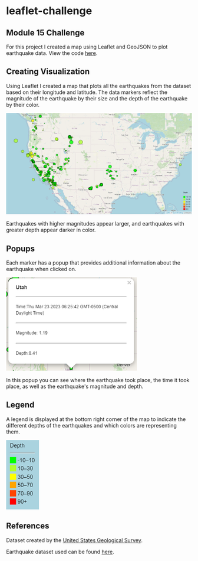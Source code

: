 # leaflet-challenge
## Module 15 Challenge
For this project I created a map using Leaflet and GeoJSON to plot earthquake data. View the code [here](Leaflet-Part-1).

## Creating Visualization
Using Leaflet I created a map that plots all the earthquakes from the dataset based on their longitude and latitude. The data markers reflect the magnitude of the earthquake by their size and the depth of the earthquake by their color. 

![map of earthquakes](Images/map.png)

Earthquakes with higher magnitudes appear larger, and earthquakes with greater depth appear darker in color.

## Popups
Each marker has a popup that provides additional information about the earthquake when clicked on.

![information of earthquake](Images/updated_popup.png)

In this popup you can see where the earthquake took place, the time it took place, as well as the earthquake's magnitude and depth. 

## Legend
A legend is displayed at the bottom right corner of the map to indicate the different depths of the earthquakes and which colors are representing them. 

![map legend](Images/legend.png)

## References
Dataset created by the [United States Geological Survey](https://earthquake.usgs.gov/earthquakes/feed/v1.0/geojson.php).

Earthquake dataset used can be found [here](https://earthquake.usgs.gov/earthquakes/feed/v1.0/summary/all_week.geojson).